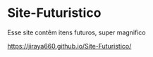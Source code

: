 # Site-Futuristico
 Esse site contêm itens futuros, super magnifico
 
https://jiraya660.github.io/Site-Futuristico/
